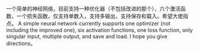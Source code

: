 一个简单的神经网络，目前支持一种优化器（不包括改进的那个），六个激活函数，一个损失函数，仅支持单数入，支持多输出，支持保存和载入。希望大佬指点。
A simple neural network currently supports one optimizer (not including the improved one), six activation functions, one loss function, only singular input, multiple output, and save and load. I hope you give directions。
